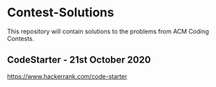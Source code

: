 # Contest-Solutions

This repository will contain solutions to the problems from ACM Coding Contests.     

## CodeStarter - 21st October 2020     
https://www.hackerrank.com/code-starter
